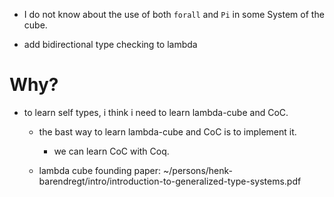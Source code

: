 - I do not know about the use of both `forall` and `Pi` in some System of the cube.

- add bidirectional type checking to lambda

# Why?

- to learn self types, i think i need to learn lambda-cube and CoC.

  - the bast way to learn lambda-cube and CoC is to implement it.

    - we can learn CoC with Coq.

  - lambda cube founding paper: ~/persons/henk-barendregt/intro/introduction-to-generalized-type-systems.pdf
